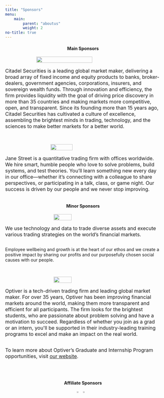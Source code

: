 ```yaml
---
title: "Sponsors"
menu: 
    main:
        parent: "aboutus"
        weight: 2
no-title: true
---
```


<style type="text/css">
  ol { list-style-type: lower-alpha !important; }
</style>

<h4 style="text-align: center">Main Sponsors</h4>
<div>
    <div style="display: flex; flex-direction: column;">
        <img src="/assets/citadel_securities_logo.png" style="height: 60%; width: 60%; min-width: 250px; margin: auto;"/>
        <p style="margin-top: 1rem; margin-bottom: 1rem; font-size: 1rem;">
            Citadel Securities is a leading global market maker, delivering a broad array of fixed income and equity products to banks, broker-dealers, government agencies, corporations, insurers, and sovereign wealth funds. Through innovation and efficiency, the firm provides liquidity with the goal of driving price discovery in more than 35 countries and making markets more competitive, open, and transparent. Since its founding more than 15 years ago, Citadel Securities has cultivated a culture of excellence, assembling the brightest minds in trading, technology, and the sciences to make better markets for a better world.
        </p>
    </div>
    <div style="height: 2rem"></div>
    <div style="display: flex; flex-direction: column;">
        <img src="/assets/js_logo.png" style="height: 34%; width: 34%; min-width: 210px; margin: auto;"/>
        <p style="margin-top: 1rem; margin-bottom: 1rem; font-size: 1rem;">
            Jane Street is a quantitative trading firm with offices worldwide. We hire smart, humble people who love to solve problems, build systems, and test theories. You’ll learn something new every day in our office—whether it’s connecting with a colleague to share perspectives, or participating in a talk, class, or game night. Our success is driven by our people and we never stop improving.
        </p>
    </div>
</div>

<h4 style="text-align: center">Minor Sponsors</h4>
<div>
    <div style="display: flex; flex-direction: column;">
        <img src="/assets/vivcourt_logo.png" style="height: 29%; width: 29%; min-width: 200px; margin: auto; padding-left: 0.65rem" />
        <p style="font-size: 1rem;">
            We use technology and data to trade diverse assets and execute various trading strategies on the world’s financial markets.
        </p><p>
Employee wellbeing and growth is at the heart of our ethos and we create a positive impact by sharing our profits and our purposefully chosen social causes with our people.
        </p>
    </div>
    <div style="height: 2rem"></div>
    <div style="display: flex; flex-direction: column;">
        <img src="/assets/optiver_logoo.png" style="height: 29%; width: 29%; min-width: 200px; margin: auto; padding-left: 0.65rem" />
        <p style="margin-top: 1rem; margin-bottom: 1rem; font-size: 1rem;">
            Optiver is a tech-driven trading firm and leading global market maker. For over 35 years, Optiver has been improving financial markets around the world, making them more transparent and efficient for all participants. The firm looks for the brightest students, who are passionate about problem solving and have a motivation to succeed. Regardless of whether you join as a grad or an intern, you'll be supported in their industry-leading training programs to excel and make an impact on the real world.
        </p>
        <p style="font-size: 1rem;">
            To learn more about Optiver’s Graduate and Internship Program opportunities, visit <a href="https://optiver.com/working-at-optiver/graduate-and-student/">our website<a>.
        </p>
    </div>
    <div style="height: 2rem; font-size: 1rem;"></div>
</div>

<h4 style="text-align: center">Affiliate Sponsors</h4>
<div style="display: flex; justify-content: center;">
    <div>
        <img src="/assets/unsw_computing_logo.png" style="width: 50%; margin: auto;"/>
    </div>
    <div>
        <img src="/assets/unsw_math_logo.png" style="width: 50%; margin: auto;"/>
    </div>
</div>
